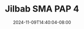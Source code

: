 --- 
title: "Jilbab SMA PAP 4"
description: "streaming bokep Jilbab SMA PAP 4 gratis   new"
date: 2024-11-09T14:40:04-08:00
file_code: "6f8tsoku7fnm"
draft: false
cover: "ajjerltxaxz85j85.jpg"
tags: ["Jilbab", "SMA", "PAP", "bokep-indo", "bokep-viral", "bokep-ig"]
length: 132
fld_id: "1482568"
foldername: "AULIA TOBRUT"
categories: ["AULIA TOBRUT"]
views: 0
---